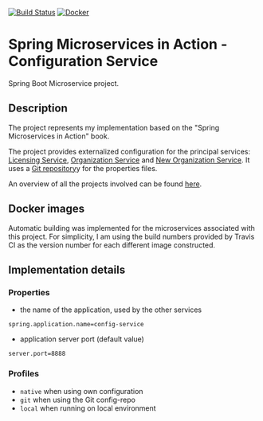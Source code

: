 [![Build Status](https://travis-ci.org/mariamihai/sma-configuration-service.svg?branch=master)](https://travis-ci.org/mariamihai/sma-configuration-service)
[![Docker](https://img.shields.io/docker/v/mariamihai/sma-configuration-service?sort=date)](https://hub.docker.com/r/mariamihai/sma-configuration-service)

# Spring Microservices in Action - Configuration Service
Spring Boot Microservice project.

## Description
The project represents my implementation based on the "Spring Microservices in Action" book.

The project provides externalized configuration for the principal services: [Licensing Service](https://github.com/mariamihai/sma-licensing-service), [Organization Service](https://github.com/mariamihai/sma-organization-service) and [New Organization Service](https://github.com/mariamihai/sma-organization-new-service). 
It uses a [Git repository](https://github.com/mariamihai/sma-config-repo)y for the properties files.

An overview of all the projects involved can be found [here](https://github.com/mariamihai/sma-overview).

## Docker images
Automatic building was implemented for the microservices associated with this project.
For simplicity, I am using the build numbers provided by Travis CI as the version number for each different image constructed.

## Implementation details
### Properties
- the name of the application, used by the other services 
```
spring.application.name=config-service
```
- application server port (default value)
```
server.port=8888
```

### Profiles
- `native` when using own configuration
- `git` when using the Git config-repo
- `local` when running on local environment
